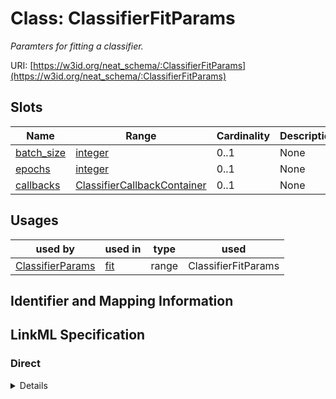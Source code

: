 # Class: ClassifierFitParams
_Paramters for fitting a classifier._





URI: [https://w3id.org/neat_schema/:ClassifierFitParams](https://w3id.org/neat_schema/:ClassifierFitParams)



<!-- no inheritance hierarchy -->



## Slots

| Name | Range | Cardinality | Description  | Info |
| ---  | --- | --- | --- | --- |
| [batch_size](batch_size.md) | [integer](integer.md) | 0..1 | None  | . |
| [epochs](epochs.md) | [integer](integer.md) | 0..1 | None  | . |
| [callbacks](callbacks.md) | [ClassifierCallbackContainer](ClassifierCallbackContainer.md) | 0..1 | None  | . |


## Usages


| used by | used in | type | used |
| ---  | --- | --- | --- |
| [ClassifierParams](ClassifierParams.md) | [fit](fit.md) | range | ClassifierFitParams |



## Identifier and Mapping Information









## LinkML Specification

<!-- TODO: investigate https://stackoverflow.com/questions/37606292/how-to-create-tabbed-code-blocks-in-mkdocs-or-sphinx -->

### Direct

<details>
```yaml
name: ClassifierFitParams
description: Paramters for fitting a classifier.
from_schema: https://w3id.org/neat_schema
attributes:
  batch_size:
    name: batch_size
    from_schema: https://w3id.org/neat_schema
    range: integer
  epochs:
    name: epochs
    from_schema: https://w3id.org/neat_schema
    range: integer
  callbacks:
    name: callbacks
    from_schema: https://w3id.org/neat_schema
    range: ClassifierCallbackContainer

```
</details>

### Induced

<details>
```yaml
name: ClassifierFitParams
description: Paramters for fitting a classifier.
from_schema: https://w3id.org/neat_schema
attributes:
  batch_size:
    name: batch_size
    from_schema: https://w3id.org/neat_schema
    alias: batch_size
    owner: ClassifierFitParams
    range: integer
  epochs:
    name: epochs
    from_schema: https://w3id.org/neat_schema
    alias: epochs
    owner: ClassifierFitParams
    range: integer
  callbacks:
    name: callbacks
    from_schema: https://w3id.org/neat_schema
    alias: callbacks
    owner: ClassifierFitParams
    range: ClassifierCallbackContainer

```
</details>